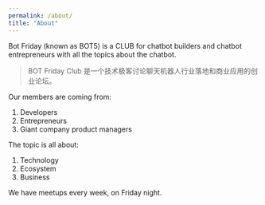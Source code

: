 ```yaml
---
permalink: /about/
title: "About"
---
```


Bot Friday (known as BOT5) is a CLUB for chatbot builders and chatbot entrepreneurs with all the topics about the chatbot.

> BOT Friday Club 是一个技术极客讨论聊天机器人行业落地和商业应用的创业论坛。

Our members are coming from:

1. Developers
1. Entrepreneurs
1. Giant company product managers

The topic is all about:

1. Technology
1. Ecosystem
1. Business

We have meetups every week, on Friday night.
